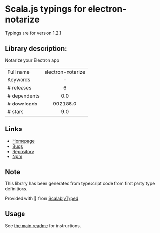 
# Scala.js typings for electron-notarize

Typings are for version 1.2.1

## Library description:
Notarize your Electron app

|                    |                 |
| ------------------ | :-------------: |
| Full name          | electron-notarize |
| Keywords           | - |
| # releases         | 6 |
| # dependents       | 0.0 |
| # downloads        | 992186.0 |
| # stars            | 9.0 |

## Links
- [Homepage](https://github.com/electron/notarize#readme)
- [Bugs](https://github.com/electron/notarize/issues)
- [Repository](https://github.com/electron/notarize)
- [Npm](https://www.npmjs.com/package/electron-notarize)
    


## Note
This library has been generated from typescript code from first party type definitions.

Provided with :purple_heart: from [ScalablyTyped](https://github.com/oyvindberg/ScalablyTyped)

## Usage
See [the main readme](../../readme.md) for instructions.


